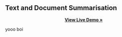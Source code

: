 ## Text and Document Summarisation 

<p align="center"><a href="https://docsummarize.streamlit.app/"><strong>View Live Demo »</strong></a></p>

yooo boi 
